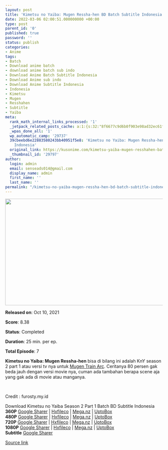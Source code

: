 ```yaml
---
layout: post
title: 'Kimetsu no Yaiba: Mugen Ressha-hen BD Batch Subtitle Indonesia'
date: 2022-03-06 02:00:51.000000000 +00:00
type: post
parent_id: '0'
published: true
password: ''
status: publish
categories:
- Anime
tags:
- Batch
- Download anime batch
- download anime batch sub indo
- Download Anime Batch Subtitle Indonesia
- Download Anime sub indo
- Download Anime Subtitle Indonesia
- Indonesia
- Kimetsu
- Mugen
- Resshahen
- Subtitle
- Yaiba
meta:
  rank_math_internal_links_processed: '1'
  _jetpack_related_posts_cache: a:1:{s:32:"8f6677c9d6b0f903e98ad32ec61f8deb";a:2:{s:7:"expires";i:1663289803;s:7:"payload";a:3:{i:0;a:1:{s:2:"id";i:28239;}i:1;a:1:{s:2:"id";i:29333;}i:2;a:1:{s:2:"id";i:26386;}}}}
  _wpas_done_all: '1'
  wp_automatic_camp: '29737'
  39cbeebd6e22883580243bb40951f5e8: 'Kimetsu no Yaiba: Mugen Ressha-hen BD Batch Subtitle
    Indonesia'
  original_link: https://kusonime.com/kimetsu-yaiba-mugen-resshahen-batch-subtitle-indonesia/
  _thumbnail_id: '29797'
author:
  login: admin
  email: senseads014@gmail.com
  display_name: admin
  first_name: ''
  last_name: ''
permalink: "/kimetsu-no-yaiba-mugen-ressha-hen-bd-batch-subtitle-indonesia/"
---
```

<p>
 <img width="576" height="340" src="{{ site.baseurl }}/assets/2022/03/Kimetsu-no-Yaiba-Mugen-Ressha-hen-576x340.jpg" class="attachment-thumb-large size-thumb-large wp-post-image" alt="" loading="lazy" title="Kimetsu no Yaiba: Mugen Ressha-hen BD Batch Subtitle Indonesia" srcset="https://kusonime.com/wp-content/uploads/2021/11/Kimetsu-no-Yaiba-Mugen-Ressha-hen-576x340.jpg 576w, https://kusonime.com/wp-content/uploads/2021/11/Kimetsu-no-Yaiba-Mugen-Ressha-hen-300x177.jpg 300w, https://kusonime.com/wp-content/uploads/2021/11/Kimetsu-no-Yaiba-Mugen-Ressha-hen-768x453.jpg 768w, https://kusonime.com/wp-content/uploads/2021/11/Kimetsu-no-Yaiba-Mugen-Ressha-hen-520x307.jpg 520w, https://kusonime.com/wp-content/uploads/2021/11/Kimetsu-no-Yaiba-Mugen-Ressha-hen.jpg 1000w" sizes="(max-width: 576px) 100vw, 576px" />
<p><b>Released on</b>: Oct 10, 2021</p>
<p>
<p><b>Score</b>: 8.38</p>
<p>
<p><b>Status</b>: Completed</p>
<p>
<p><b>Duration</b>: 25 min. per ep.</p>
<p>
<p><b>Total Episode</b>: 7</p>
<p>
<p><strong>Kimetsu no Yaiba: Mugen Ressha-hen</strong> bisa di bilang ini adalah KnY season 2 part 1 atau versi tv nya untuk <a href="https://kusonime.com/kimetsu-yaiba-movie-sub-indo/" target="_blank" rel="noopener">Mugen Train Arc</a>. Ceritanya 80 persen gak beda jauh dengan versi movie nya, cuman ada tambahan berapa scene aja yang gak ada di movie atau manganya.</p>
<p>
<p> </p>
<p>
<p>Credit : furosty.my.id</p>
<p>
<div class="smokeddl">
<div class="smokettl">Download Kimetsu no Yaiba Season 2 Part 1 Batch BD Subtitle Indonesia</div>
<div class="smokeurl"><strong>360P</strong> <a href="https://acefile.co/f/69522731/kusonime-pemburu-oni-s2-part-1-bd-360p-rar" target="_blank" rel="noopener noreferrer">Google Sharer</a> | <a href="https://hxfile.co/jmcnr4qscj5u" target="_blank" rel="noopener">Hxfileco</a> | <a href="https://mega.nz/file/WPhwEazZ#M-cKXAJGjV4-P7lhOLdXpNhCeUNNPGFq9kcRzCBnHro" target="_blank" rel="noopener">Mega.nz</a> | <a href="https://uptobox.com/wfsy1njpw07s" target="_blank" rel="noopener">UptoBox</a></div>
<div class="smokeurl"><strong>480P</strong> <a href="https://acefile.co/f/69522734/kusonime-pemburu-oni-s2-part-1-bd-480p-rar" target="_blank" rel="noopener noreferrer">Google Sharer</a> | <a href="https://hxfile.co/j7831x39zb6e" target="_blank" rel="noopener">Hxfileco</a> | <a href="https://mega.nz/file/CfgCGSIA#579hPgAWpMG67FPt0UCwatzgHh6X826qg3IZ3WZNUDA" target="_blank" rel="noopener">Mega.nz</a> | <a href="https://uptobox.com/gre3to6ppcn2" target="_blank" rel="noopener">UptoBox</a></div>
<div class="smokeurl"><strong>720P</strong> <a href="https://acefile.co/f/69522735/kusonime-pemburu-oni-s2-part-1-bd-720p-rar" target="_blank" rel="noopener noreferrer">Google Sharer</a> | <a href="https://hxfile.co/7q5991tua4hu" target="_blank" rel="noopener">Hxfileco</a> | <a href="https://mega.nz/file/LX4ySSLT#Xaxt6vPyf52FxJWlX9YI6QLR56jRehasfw7dCGVwiXY" target="_blank" rel="noopener">Mega.nz</a> | <a href="https://uptobox.com/mb6mocf3qnxk" target="_blank" rel="noopener">UptoBox</a></div>
<div class="smokeurl"><strong>1080P</strong> <a href="https://acefile.co/f/69522738/kusonime-pemburu-oni-s2-part-1-bd-1080p-rar" target="_blank" rel="noopener noreferrer">Google Sharer</a> | <a href="https://hxfile.co/7xrcwnm4sxnm" target="_blank" rel="noopener">Hxfileco</a> | <a href="https://mega.nz/file/9C4RwQzB#_oq--Q1OMRZ58nTTvUtOKiiYTfkQe6yQRlVvhAWORiU" target="_blank" rel="noopener">Mega.nz</a> | <a href="https://uptobox.com/94m0kv5z3uus" target="_blank" rel="noopener">UptoBox</a></div>
<div class="smokeurl"><strong>Subtitle</strong> <a href="https://acefile.co/f/69522739/kusonime-pemburu-oni-s2-part-1-bd-fontsubs-rar" target="_blank" rel="noopener noreferrer">Google Sharer</a></div>
</div>
<p><a href="https://kusonime.com/kimetsu-yaiba-mugen-resshahen-batch-subtitle-indonesia/">Source link </a></p>
